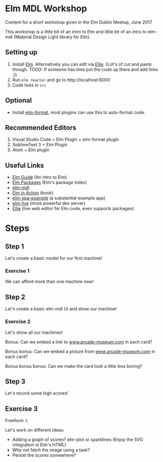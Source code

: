 # Elm MDL Workshop

Content for a short workshop given in the Elm Dublin Meetup, June 2017.

This workshop is a little bit of an intro to Elm and little bit of an intro to elm-mdl (Material Design Light library for Elm).

## Setting up

1. Install [Elm](https://guide.elm-lang.org/install.html). Alternatively you can edit via [Ellie](https://ellie-app.com). (Lot's of cut and paste though. TODO: If someone has time put the code up there  and add links :))
2. Run `elm reactor` and go to http://localhost:8000
3. Code lives in `src`

## Optional

- Install [elm-format](https://github.com/avh4/elm-format), most plugins can use this to auto-format code.

## Recommended Editors

1. Visual Studio Code + Elm Plugin + elm-format plugin
2. SublimeText 3 + Elm Plugin
3. Atom + Elm plugin

## Useful Links

- [Elm Guide](https://guide.elm-lang.org) (An intro to Elm)
- [Elm Packages](http://package.elm-lang.org) (Elm's package index)
- [elm-mdl](http://package.elm-lang.org/packages/debois/elm-mdl/latest)
- [Elm in Action](https://www.manning.com/books/elm-in-action) (book)
- [elm-spa-example](https://github.com/rtfeldman/elm-spa-example) (a substantial example app)
- [elm-live](https://github.com/tomekwi/elm-live) (more powerful dev server)
- [Ellie](https://ellie-app.com) (live web editor for Elm code, even supports packages)

# Steps

## Step 1

Let's create a basic model for our first machine!

### Exercise 1

We can afford more than one machine now!


## Step 2

Let's create a basic elm-mdl UI and show our machine!

### Exercise 2

Let's show all our machines!

Bonus: Can we embed a link to www.arcade-museum.com in each card?

Bonus bonus: Can we embed a picture from www.arcade-museum.com in each card?

Bonus bonus bonus: Can we make the card look a little less boring?

## Step 3

Let's record some high scores!

## Exercise 3

Freeform :)

Let's work on different ideas:

- Adding a graph of scores? elm-plot or sparklines (Enjoy the SVG integration in Elm's HTML)
- Why not fetch the image using a task?
- Persist the scores somewhere?
